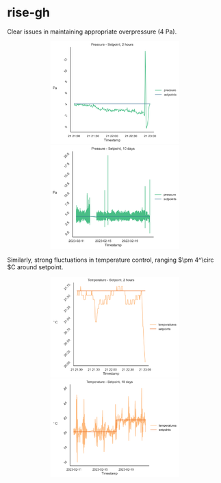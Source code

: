 # rise-gh

Clear issues in maintaining appropriate overpressure (4 Pa).

<p align="center">
  <img src=https://github.com/oStglnd/rise-gh/blob/main/misc/pa_setp_2h.png?raw=true width="300" title="Pressure, setpoint, 2 hours">
  <img src=https://github.com/oStglnd/rise-gh/blob/main/misc/pa_setp_10d.png?raw=true width="300" title="Pressure, setpoint, 10 days">
</p>

Similarly, strong fluctuations in temperature control, ranging $\pm 4^\circ $C around setpoint.

<p align="center">
  <img src=https://github.com/oStglnd/rise-gh/blob/main/misc/temp_setp_2h.png?raw=true width="300" title="Temperature, setpoint, 2 hours">
  <img src=https://github.com/oStglnd/rise-gh/blob/main/misc/temp_setp_10d.png?raw=true width="300" title="Temperature, setpoint, 10 days">
</p>
